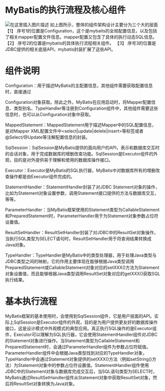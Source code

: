 # MyBatis的执行流程及核心组件
![在这里插入图片描述](https://i-blog.csdnimg.cn/direct/13cbd53b645b4ad3889739aec4d8cfe9.png)
如上图所示，整体的组件架构设计主要分为三个大的层面
【1】 序号1的位置是Configuration，这个是mybaits的全局配置信息，以及包括了相关mapper配置文件信息。mapper配置又包含了具体的执行动态SQL信息。
【2】 序号2的位置是mybatis的具体执行流程相关组件。
【3】 序号3的位置是JDBC提供的相关底层API，mybatis封装扩展了这些API。
# 组件说明
Configuration：用于描述MyBatis的主配置信息，其他组件需要获取配置信息时，直接通过

Configuration对象获取。除此之外，MyBatis在应用启动时，将Mapper配置信息、类型别名、TypeHandler等注册到Configuration组件中，其他组件需要这些信息时，也可以从Configuration对象中获取。

MappedStatement：MappedStatement用于描述Mapper中的SQL配置信息，是对Mapper XML配置文件中<select|update|delete|insert>等标签或者@Select/@Update等注解配置信息的封装。

SqlSession：SqlSession是MyBatis提供的面向用户的API，表示和数据库交互时的会话对象，用于完成数据库的增删改查功能。SqlSession是Executor组件的外观，目的是对外提供易于理解和使用的数据库操作接口。

Executor：Executor是MyBatis的SQL执行器，MyBatis中对数据库所有的增删改查操作都是由Executor组件完成的。

StatementHandler：StatementHandler封装了对JDBC Statement对象的操作，比如为Statement对象设置参数，调用Statement接口提供的方法与数据库交互，等等。

ParameterHandler：当MyBatis框架使用的Statement类型为CallableStatement和PreparedStatement时，ParameterHandler用于为Statement对象参数占位符设置值。

ResultSetHandler：ResultSetHandler封装了对JDBC中的ResultSet对象操作，当执行SQL类型为SELECT语句时，ResultSetHandler用于将查询结果转换成Java对象。

TypeHandler：TypeHandler是MyBatis中的类型处理器，用于处理Java类型与JDBC类型之间的映射。它的作用主要体现在能够根据Java类型调用PreparedStatement或CallableStatement对象对应的setXXX()方法为Statement对象设置值，而且能够根据Java类型调用ResultSet对象对应的getXXX()获取SQL执行结果。
# 基本执行流程
MyBatis框架的基本使用时，会使用到SqlSession组件，它是用户层面的API。实际上SqlSession是Executor组件的外观，目的是为用户提供更友好的数据库操作接口，这是设计模式中外观模式的典型应用。真正执行SQL操作的是Executor组件，Executor可以理解为SQL执行器，它会使用StatementHandler组件对JDBC的Statement对象进行操作。当Statement类型为CallableStatement和PreparedStatement时，会通过ParameterHandler组件为参数占位符赋值。ParameterHandler组件中会根据Java类型找到对应的TypeHandler对象，TypeHandler中会通过Statement对象提供的setXXX()方法（例如setString()方法）为Statement对象中的参数占位符设置值。StatementHandler组件使用JDBC中的Statement对象与数据库完成交互后，当SQL语句类型为SELECT时，MyBatis通过ResultSetHandler组件从Statement对象中获取ResultSet对象，然后将ResultSet对象转换为Java对象。
